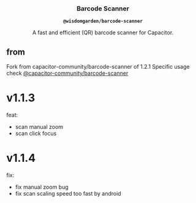 <h3 align="center">Barcode Scanner</h3>
<p align="center"><strong><code>@wisdomgarden/barcode-scanner</code></strong></p>
<p align="center">
  A fast and efficient (QR) barcode scanner for Capacitor.
</p>

## from

Fork from capacitor-community/barcode-scanner of 1.2.1
Specific usage check [@capacitor-community/barcode-scanner](https://github.com/capacitor-community/barcode-scanner)

# v1.1.3

feat:

- scan manual zoom
- scan click focus

# v1.1.4

fix:

- fix manual zoom bug
- fix scan scaling speed too fast by android
